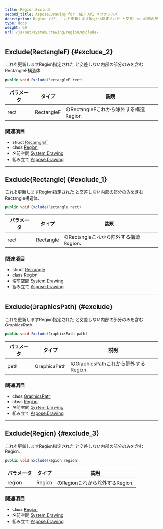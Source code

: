 ```yaml
---
title: Region.Exclude
second_title: Aspose.Drawing for .NET API リファレンス
description: Region 方法. これを更新しますRegion指定された と交差しない内部の部分のみを含むRectangleF構造体.
type: docs
weight: 60
url: /ja/net/system.drawing/region/exclude/
---
```

## Exclude(RectangleF) {#exclude_2}

これを更新しますRegion指定された と交差しない内部の部分のみを含むRectangleF構造体.

```csharp
public void Exclude(RectangleF rect)
```

| パラメータ | タイプ | 説明 |
| --- | --- | --- |
| rect | RectangleF | のRectangleFこれから除外する構造Region. |

### 関連項目

* struct [RectangleF](../../rectanglef/)
* class [Region](../)
* 名前空間 [System.Drawing](../../region/)
* 組み立て [Aspose.Drawing](../../../)

---

## Exclude(Rectangle) {#exclude_1}

これを更新しますRegion指定された と交差しない内部の部分のみを含むRectangle構造体.

```csharp
public void Exclude(Rectangle rect)
```

| パラメータ | タイプ | 説明 |
| --- | --- | --- |
| rect | Rectangle | のRectangleこれから除外する構造Region. |

### 関連項目

* struct [Rectangle](../../rectangle/)
* class [Region](../)
* 名前空間 [System.Drawing](../../region/)
* 組み立て [Aspose.Drawing](../../../)

---

## Exclude(GraphicsPath) {#exclude}

これを更新しますRegion指定された と交差しない内部の部分のみを含むGraphicsPath.

```csharp
public void Exclude(GraphicsPath path)
```

| パラメータ | タイプ | 説明 |
| --- | --- | --- |
| path | GraphicsPath | のGraphicsPathこれから除外するRegion. |

### 関連項目

* class [GraphicsPath](../../../system.drawing.drawing2d/graphicspath/)
* class [Region](../)
* 名前空間 [System.Drawing](../../region/)
* 組み立て [Aspose.Drawing](../../../)

---

## Exclude(Region) {#exclude_3}

これを更新しますRegion指定された と交差しない内部の部分のみを含むRegion.

```csharp
public void Exclude(Region region)
```

| パラメータ | タイプ | 説明 |
| --- | --- | --- |
| region | Region | のRegionこれから除外するRegion. |

### 関連項目

* class [Region](../)
* 名前空間 [System.Drawing](../../region/)
* 組み立て [Aspose.Drawing](../../../)


